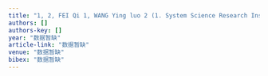 ```yaml
---
title: "1, 2, FEI Qi 1, WANG Ying luo 2 (1. System Science Research Institute, Huazhong University of Science and Technology, Wuhan 430074, China; 2. Management College, Xi an …"
authors: []
authors-key: []
year: "数据暂缺"
article-link: "数据暂缺"
venue: "数据暂缺"
bibex: "数据暂缺"
---
```

